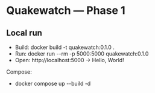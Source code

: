 ﻿# Quakewatch — Phase 1

## Local run
- Build:  docker build -t quakewatch:0.1.0 .
- Run:    docker run --rm -p 5000:5000 quakewatch:0.1.0
- Open:   http://localhost:5000  → Hello, World!

Compose:
- docker compose up --build -d
